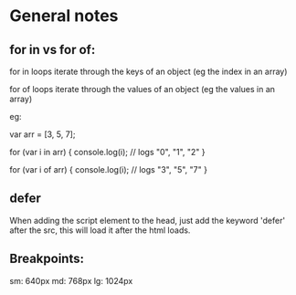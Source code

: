 # General notes

## for in vs for of:

for in loops iterate through the keys of an object (eg the index in an array)

for of loops iterate through the values of an object (eg the values in an array)

eg: 

var arr = [3, 5, 7];
    
for (var i in arr) {
  console.log(i); // logs "0", "1", "2"
}
    
for (var i of arr) {
  console.log(i); // logs "3", "5", "7"
}

## defer
When adding the script element to the head, just add the keyword 'defer' after the src, this will load it after the html loads.

## Breakpoints:
sm: 640px
md: 768px
lg: 1024px